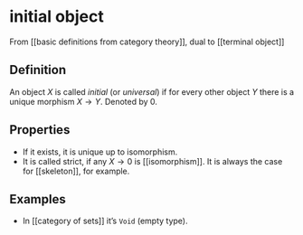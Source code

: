 # initial object
From [[basic definitions from category theory]], dual to [[terminal object]]

## Definition
An object $X$ is called _initial_ (or _universal_) if for every other object $Y$ there is a unique morphism $X \to Y$. Denoted by $0$.

## Properties
- If it exists, it is unique up to isomorphism.
- It is called strict, if any $X \to 0$ is [[isomorphism]]. It is always the case for [[skeleton]], for example.

## Examples
- In [[category of sets]] it’s `Void` (empty type).